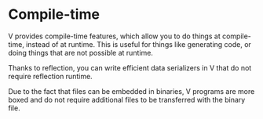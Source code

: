 # Compile-time

V provides compile-time features, which allow you to do things at compile-time, instead of at runtime.
This is useful for things like generating code, or doing things that are not possible at runtime.

Thanks to reflection, you can write efficient data serializers in V that do not require reflection runtime.

Due to the fact that files can be embedded in binaries, V programs are more boxed and do
not require additional files to be transferred with the binary file.
